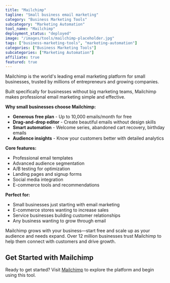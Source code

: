 ```yaml
---
title: "Mailchimp"
tagline: "Small business email marketing"
category: "Business Marketing Tools"
subcategory: "Marketing Automation"
tool_name: "Mailchimp"
deployment_status: "deployed"
image: "/images/tools/mailchimp-placeholder.jpg"
tags: ["business-marketing-tools", "marketing-automation"]
categories: ["Business Marketing Tools"]
subcategories: ["Marketing Automation"]
affiliate: true
featured: true
---
```

Mailchimp is the world's leading email marketing platform for small businesses, trusted by millions of entrepreneurs and growing companies.

Built specifically for businesses without big marketing teams, Mailchimp makes professional email marketing simple and effective.

**Why small businesses choose Mailchimp:**
- **Generous free plan** - Up to 10,000 emails/month for free
- **Drag-and-drop editor** - Create beautiful emails without design skills
- **Smart automation** - Welcome series, abandoned cart recovery, birthday emails
- **Audience insights** - Know your customers better with detailed analytics

**Core features:**
- Professional email templates
- Advanced audience segmentation
- A/B testing for optimization
- Landing pages and signup forms
- Social media integration
- E-commerce tools and recommendations

**Perfect for:**
- Small businesses just starting with email marketing
- E-commerce stores wanting to increase sales
- Service businesses building customer relationships
- Any business wanting to grow through email

Mailchimp grows with your business—start free and scale up as your audience and needs expand. Over 12 million businesses trust Mailchimp to help them connect with customers and drive growth.

## Get Started with Mailchimp

Ready to get started? Visit [Mailchimp](https://mailchimp.com) to explore the platform and begin using this tool.